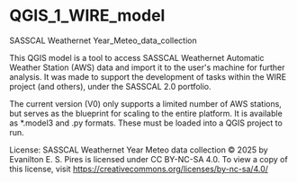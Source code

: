 # QGIS_1_WIRE_model
SASSCAL Weathernet Year_Meteo_data_collection

This QGIS model is a tool to access SASSCAL Weathernet Automatic Weather Station (AWS) data and import it to the user's machine for further analysis. It was made to support the development of tasks within the WIRE project (and others), under the SASSCAL 2.0 portfolio.

The current version (V0) only supports a limited number of AWS stations, but serves as the blueprint for scaling to the entire platform. It is available as *.model3 and .py formats. These must be loaded into a QGIS project to run.

License:
SASSCAL Weathernet Year Meteo data collection © 2025 by Evanilton E. S. Pires is licensed under CC BY-NC-SA 4.0. To view a copy of this license, visit https://creativecommons.org/licenses/by-nc-sa/4.0/


